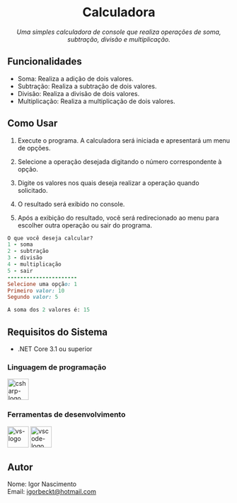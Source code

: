 <h1 align="center">Calculadora</h1>
<p align="center"><i>Uma simples calculadora de console que realiza operações de soma, subtração, divisão e multiplicação.</i></p>

## Funcionalidades

- Soma: Realiza a adição de dois valores.
- Subtração: Realiza a subtração de dois valores.
- Divisão: Realiza a divisão de dois valores.
- Multiplicação: Realiza a multiplicação de dois valores.

## Como Usar

1. Execute o programa. A calculadora será iniciada e apresentará um menu de opções.

2. Selecione a operação desejada digitando o número correspondente à opção.

3. Digite os valores nos quais deseja realizar a operação quando solicitado.

4. O resultado será exibido no console.

5. Após a exibição do resultado, você será redirecionado ao menu para escolher outra operação ou sair do programa.


```ruby
O que você deseja calcular?
1 - soma
2 - subtração
3 - divisão
4 - multiplicação
5 - sair
----------------------
Selecione uma opção: 1
Primeiro valor: 10
Segundo valor: 5

A soma dos 2 valores é: 15
```



## Requisitos do Sistema

- .NET Core 3.1 ou superior
  
 ### Linguagem de programação
<p display="inline-block">
  <img width="48" src="https://www.freeiconspng.com/uploads/c-logo-icon-18.png" alt="csharp-logo"/>
</p>
                                                                                                  
### Ferramentas de desenvolvimento

<p display="inline-block">
  <img width="48" src="https://static.wikia.nocookie.net/logopedia/images/e/ec/Microsoft_Visual_Studio_2022.svg" alt="vs-logo"/>
  
  <img width="48" src="https://upload.wikimedia.org/wikipedia/commons/thumb/9/9a/Visual_Studio_Code_1.35_icon.svg/2048px-Visual_Studio_Code_1.35_icon.svg.png" alt="vscode-logo"/>
</p>


## Autor

Nome: Igor Nascimento                                                                                                                           
Email: igorbeckt@hotmail.com



